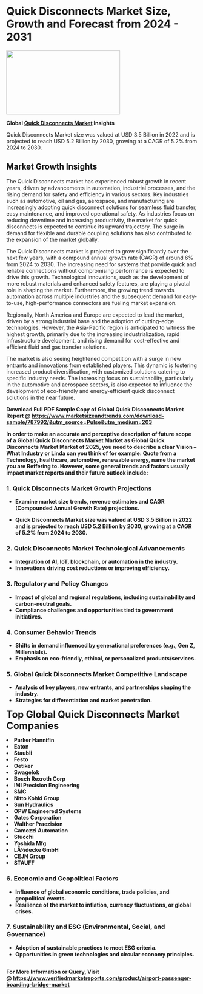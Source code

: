<H1>Quick Disconnects Market Size, Growth and Forecast from 2024 - 2031</H1><img class="aligncenter size-medium wp-image-584254" src="https://thirdeyenews.in/wp-content/uploads/2024/09/Global-Market-Research-300x168.jpeg" alt="" width="300" height="168" /><p><strong>Global&nbsp;<a href="https://www.marketsizeandtrends.com/download-sample/787992/&amp;utm_source=Pulse&amp;utm_medium=203">Quick Disconnects Market</a> Insights</strong></p><p>Quick Disconnects Market size was valued at USD 3.5 Billion in 2022 and is projected to reach USD 5.2 Billion by 2030, growing at a CAGR of 5.2% from 2024 to 2030.</p><p><h2>Market Growth Insights</h2> <p>The Quick Disconnects market has experienced robust growth in recent years, driven by advancements in automation, industrial processes, and the rising demand for safety and efficiency in various sectors. Key industries such as automotive, oil and gas, aerospace, and manufacturing are increasingly adopting quick disconnect solutions for seamless fluid transfer, easy maintenance, and improved operational safety. As industries focus on reducing downtime and increasing productivity, the market for quick disconnects is expected to continue its upward trajectory. The surge in demand for flexible and durable coupling solutions has also contributed to the expansion of the market globally. </p> <p><strong></strong></p> <p>The Quick Disconnects market is projected to grow significantly over the next few years, with a compound annual growth rate (CAGR) of around 6% from 2024 to 2030. The increasing need for systems that provide quick and reliable connections without compromising performance is expected to drive this growth. Technological innovations, such as the development of more robust materials and enhanced safety features, are playing a pivotal role in shaping the market. Furthermore, the growing trend towards automation across multiple industries and the subsequent demand for easy-to-use, high-performance connectors are fueling market expansion.</p> <p>Regionally, North America and Europe are expected to lead the market, driven by a strong industrial base and the adoption of cutting-edge technologies. However, the Asia-Pacific region is anticipated to witness the highest growth, primarily due to the increasing industrialization, rapid infrastructure development, and rising demand for cost-effective and efficient fluid and gas transfer solutions.</p> <p>The market is also seeing heightened competition with a surge in new entrants and innovations from established players. This dynamic is fostering increased product diversification, with customized solutions catering to specific industry needs. The increasing focus on sustainability, particularly in the automotive and aerospace sectors, is also expected to influence the development of eco-friendly and energy-efficient quick disconnect solutions in the near future.</p> <p><strong></p><p><span class=""><strong>Download Full PDF Sample Copy of Global Quick Disconnects Market Report</strong> @ <a href="https://www.marketsizeandtrends.com/download-sample/787992/&amp;utm_source=Pulse&amp;utm_medium=203" target="_blank">https://www.marketsizeandtrends.com/download-sample/787992/&amp;utm_source=Pulse&amp;utm_medium=203</a></span></p><p>In order to make an accurate and perceptive description of future scope of a Global&nbsp;Quick Disconnects Market Market as Global&nbsp;Quick Disconnects Market Market of 2025, you need to describe a clear Vision &ndash; What Industry or Linda can you think of for example: Quote from a Technology, healthcare, automotive, renewable energy, name the market you are Reffering to. However, some general trends and factors usually impact market reports and their future outlook include:</p><h3>1.&nbsp;<strong>Quick Disconnects Market Growth Projections</strong></h3><ul><li>Examine market size trends, revenue estimates and CAGR (Compounded Annual Growth Rate) projections.</li><li><p>Quick Disconnects Market size was valued at USD 3.5 Billion in 2022 and is projected to reach USD 5.2 Billion by 2030, growing at a CAGR of 5.2% from 2024 to 2030.</p></li></ul><h3>2.&nbsp;<strong>Quick Disconnects Market Technological Advancements</strong></h3><ul><li>Integration of AI, IoT, blockchain, or automation in the industry.</li><li>Innovations driving cost reductions or improving efficiency.</li></ul><h3>3.&nbsp;<strong>Regulatory and Policy Changes</strong></h3><ul><li>Impact of global and regional regulations, including sustainability and carbon-neutral goals.</li><li>Compliance challenges and opportunities tied to government initiatives.</li></ul><h3>4.&nbsp;<strong>Consumer Behavior Trends</strong></h3><ul><li>Shifts in demand influenced by generational preferences (e.g., Gen Z, Millennials).</li><li>Emphasis on eco-friendly, ethical, or personalized products/services.</li></ul><h3>5.&nbsp;<strong>Global Quick Disconnects Market Competitive Landscape</strong></h3><ul><li>Analysis of key players, new entrants, and partnerships shaping the industry.</li><li>Strategies for differentiation and market penetration.</li></ul><p data-pm-slice="1 1 []"><span style="color: inherit; font-family: inherit; font-size: 25px;">Top Global Quick Disconnects Market Companies</span></p><div class="" data-test-id=""><p><li>Parker Hannifin</li><li> Eaton</li><li> Staubli</li><li> Festo</li><li> Oetiker</li><li> Swagelok</li><li> Bosch Rexroth Corp</li><li> IMI Precision Engineering</li><li> SMC</li><li> Nitto Kohki Group</li><li> Sun Hydraulics</li><li> OPW Engineered Systems</li><li> Gates Corporation</li><li> Walther Praezision</li><li> Camozzi Automation</li><li> Stucchi</li><li> Yoshida Mfg</li><li> LÃ¼decke GmbH</li><li> CEJN Group</li><li> STAUFF</li></p></div><h3>6.&nbsp;<strong>Economic and Geopolitical Factors</strong></h3><ul><li>Influence of global economic conditions, trade policies, and geopolitical events.</li><li>Resilience of the market to inflation, currency fluctuations, or global crises.</li></ul><h3>7.&nbsp;<strong>Sustainability and ESG (Environmental, Social, and Governance)</strong></h3><ul><li>Adoption of sustainable practices to meet ESG criteria.</li><li>Opportunities in green technologies and circular economy principles.</li></ul><h2><strong style="font-size: 14px;">For More Information or Query, Visit @&nbsp;</strong><a style="background-color: #ffffff; font-size: 14px;" href="https://www.marketsizeandtrends.com/report/quick-disconnects-market/" target="_blank">https://www.verifiedmarketreports.com/product/airport-passenger-boarding-bridge-market</a></h2>
